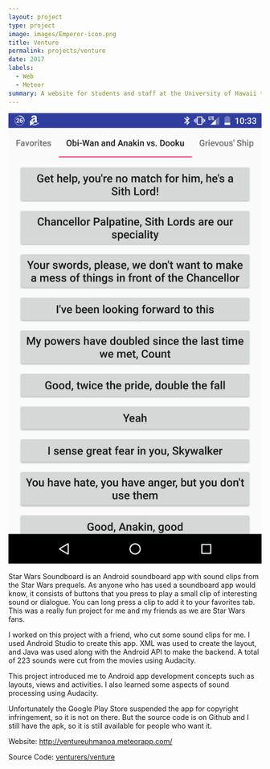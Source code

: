 ```yaml
---
layout: project
type: project
image: images/Emperor-icon.png
title: Venture
permalink: projects/venture
date: 2017
labels:
  - Web
  - Meteor
summary: A website for students and staff at the University of Hawaii to find friends and events
---
```


<img class="ui medium right floated image" src="../images/soundboard_screenshot_1.png">

Star Wars Soundboard is an Android soundboard app with sound clips from the Star Wars prequels. As anyone who has used a soundboard app would know, it consists of buttons that you press to play a small clip of interesting sound or dialogue. You can long press a clip to add it to your favorites tab. This was a really fun project for me and my friends as we are Star Wars fans.

I worked on this project with a friend, who cut some sound clips for me. I used Android Studio to create this app. XML was used to create the layout, and Java was used along with the Android API to make the backend. A total of 223 sounds were cut from the movies using Audacity.

This project introduced me to Android app development concepts such as layouts, views and activities. I also learned some aspects of sound processing using Audacity.

Unfortunately the Google Play Store suspended the app for copyright infringement, so it is not on there. But the source code is on Github and I still have the apk, so it is still available for people who want it.

Website: <a href="http://ventureuhmanoa.meteorapp.com/">http://ventureuhmanoa.meteorapp.com/</a>

Source Code: <a href="https://github.com/venturers/venture"><i class="large github icon "></i>venturers/venture</a>

